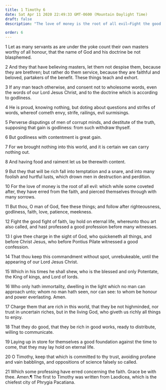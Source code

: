 ```yaml
---
title: 1 Timothy 6
date: Sat Apr 11 2020 22:49:33 GMT-0600 (Mountain Daylight Time)
draft: false
description: "The love of money is the root of all evil—Fight the good fight of faith—Do not trust in worldly riches."

order: 6
---
```

    
1 Let as many servants as are under the yoke count their own masters worthy of all honour, that the name of God and his doctrine be not blasphemed.

2 And they that have believing masters, let them not despise them, because they are brethren; but rather do them service, because they are faithful and beloved, partakers of the benefit. These things teach and exhort.

3 If any man teach otherwise, and consent not to wholesome words, even the words of our Lord Jesus Christ, and to the doctrine which is according to godliness.

4 He is proud, knowing nothing, but doting about questions and strifes of words, whereof cometh envy, strife, railings, evil surmisings.

5 Perverse disputings of men of corrupt minds, and destitute of the truth, supposing that gain is godliness: from such withdraw thyself.

6 But godliness with contentment is great gain.

7 For we brought nothing into this world, and it is certain we can carry nothing out.

8 And having food and raiment let us be therewith content.

9 But they that will be rich fall into temptation and a snare, and into many foolish and hurtful lusts, which drown men in destruction and perdition.

10 For the love of money is the root of all evil: which while some coveted after, they have erred from the faith, and pierced themselves through with many sorrows.

11 But thou, O man of God, flee these things; and follow after righteousness, godliness, faith, love, patience, meekness.

12 Fight the good fight of faith, lay hold on eternal life, whereunto thou art also called, and hast professed a good profession before many witnesses.

13 I give thee charge in the sight of God, who quickeneth all things, and before Christ Jesus, who before Pontius Pilate witnessed a good confession.

14 That thou keep this commandment without spot, unrebukeable, until the appearing of our Lord Jesus Christ.

15 Which in his times he shall shew, who is the blessed and only Potentate, the King of kings, and Lord of lords.

16 Who only hath immortality, dwelling in the light which no man can approach unto; whom no man hath seen, nor can see: to whom be honour and power everlasting. Amen.

17 Charge them that are rich in this world, that they be not highminded, nor trust in uncertain riches, but in the living God, who giveth us richly all things to enjoy.

18 That they do good, that they be rich in good works, ready to distribute, willing to communicate.

19 Laying up in store for themselves a good foundation against the time to come, that they may lay hold on eternal life.

20 O Timothy, keep that which is committed to thy trust, avoiding profane and vain babblings, and oppositions of science falsely so called.

21 Which some professing have erred concerning the faith. Grace be with thee. Amen.¶ The first to Timothy was written from Laodicea, which is the chiefest city of Phrygia Pacatiana.
